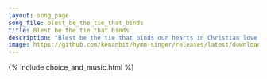 ```yaml
---
layout: song_page
song_file: blest_be_the_tie_that_binds
title: Blest be the tie that binds
description: "Blest be the tie that binds our hearts in Christian love. The fellowship of kindred minds is like to that above.  We share each other's woes, each oth... christian 4part acapella 4verse musicbyother textbyother"
image: https://github.com/kenanbit/hymn-singer/releases/latest/download/blest_be_the_tie_that_binds-trad.png
---
```


{% include choice_and_music.html %}